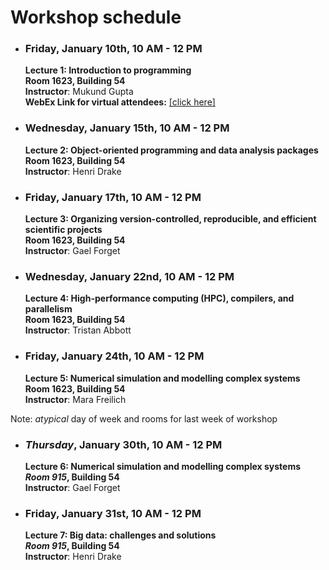# Workshop schedule

- ### Friday, January 10th, 10 AM - 12 PM
  **Lecture 1: Introduction to programming**\
  **Room 1623, Building 54**\
  **Instructor**: Mukund Gupta\
  **WebEx Link for virtual attendees:** [[click here]](https://mit.webex.com/mit/j.php?MTID=m2655f6224c143515bb94cd016f2fb347)

- ### Wednesday, January 15th, 10 AM - 12 PM
  **Lecture 2: Object-oriented programming and data analysis packages**\
  **Room 1623, Building 54**\
  **Instructor**: Henri Drake

- ### Friday, January 17th, 10 AM - 12 PM
  **Lecture 3: Organizing version-controlled, reproducible, and efficient scientific projects**\
  **Room 1623, Building 54**\
  **Instructor**: Gael Forget

- ### Wednesday, January 22nd, 10 AM - 12 PM
  **Lecture 4: High-performance computing (HPC), compilers, and parallelism**\
  **Room 1623, Building 54**\
  **Instructor**: Tristan Abbott

- ### Friday, January 24th, 10 AM - 12 PM
  **Lecture 5: Numerical simulation and modelling complex systems**\
  **Room 1623, Building 54**\
  **Instructor**: Mara Freilich

Note: *atypical* day of week and rooms for last week of workshop

- ### *Thursday*, January 30th, 10 AM - 12 PM
  **Lecture 6: Numerical simulation and modelling complex systems**\
  ***Room 915*, Building 54**\
  **Instructor**: Gael Forget

- ### Friday, January 31st, 10 AM - 12 PM
  **Lecture 7: Big data: challenges and solutions**\
  ***Room 915*, Building 54**\
  **Instructor**: Henri Drake

